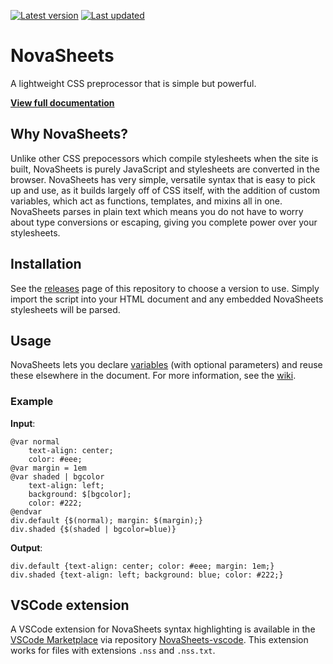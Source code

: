 [![Latest version](https://img.shields.io/github/v/release/Nixinova/NovaSheets?label=latest%20version&style=flat-square)](https://github.com/Nixinova/NovaSheets/releases)
[![Last updated](https://img.shields.io/github/release-date/Nixinova/NovaSheets?label=updated&style=flat-square)](https://github.com/Nixinova/NovaSheets/releases)

# NovaSheets

A lightweight CSS preprocessor that is simple but powerful.

**[View full documentation](https://github.com/Nixinova/NovaSheets/wiki)**

## Why NovaSheets?

Unlike other CSS prepocessors which compile stylesheets when the site is built, NovaSheets is purely JavaScript and stylesheets are converted in the browser. NovaSheets has very simple, versatile syntax that is easy to pick up and use, as it builds largely off of CSS itself, with the addition of custom variables, which act as functions, templates, and mixins all in one. NovaSheets parses in plain text which means you do not have to worry about type conversions or escaping, giving you complete power over your stylesheets.

## Installation

See the [releases](https://github.com/Nixinova/NovaSheets/releases) page of this repository to choose a version to use. Simply import the script into your HTML document and any embedded NovaSheets stylesheets will be parsed.

## Usage

NovaSheets lets you declare [variables](https://github.com/Nixinova/NovaSheets/wiki/Syntax#Variables) (with optional parameters) and reuse these elsewhere in the document. For more information, see the [wiki](https://github.com/Nixinova/NovaSheets/wiki).

### Example

**Input**:

```
@var normal
    text-align: center;
    color: #eee;
@var margin = 1em
@var shaded | bgcolor
    text-align: left;
    background: $[bgcolor];
    color: #222;
@endvar
div.default {$(normal); margin: $(margin);}
div.shaded {$(shaded | bgcolor=blue)}
```

**Output**:
```
div.default {text-align: center; color: #eee; margin: 1em;}
div.shaded {text-align: left; background: blue; color: #222;}
```

## VSCode extension
A VSCode extension for NovaSheets syntax highlighting is available in the [VSCode Marketplace](https://marketplace.visualstudio.com/items/Nixinova.novasheets) via repository [NovaSheets-vscode](https://github.com/Nixinova/NovaSheets-vscode). This extension works for files with extensions `.nss` and `.nss.txt`.